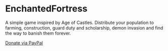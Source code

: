 # EnchantedFortress

A simple game inspired by Age of Castles. Distribute your population to farming, construction, guard duty and scholarship, demon invasion and find the way to banish them forever.

[Donate via PayPal](paypal.me/IvanKravarscan/5)
